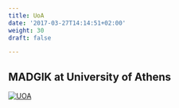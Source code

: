 ```yaml
---
title: UoA
date: '2017-03-27T14:14:51+02:00'
weight: 30
draft: false

---
```


## MADGIK at University of Athens

[![UOA](https://img.shields.io/badge/UOA-madgik-BDCFD6.svg)](http://www.madgik.di.uoa.gr/)

<a frameborder="0" data-theme="light" data-layers="1,2,3,4" data-stack-embed="true" href="https://dashboard.cauldron.io/goto/f81275eaaad15f0c612bc7faa4061d75" charset="utf-8"></script>
